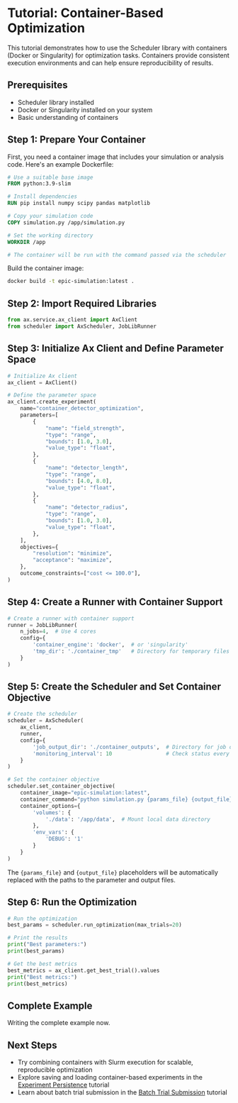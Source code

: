 # Tutorial: Container-Based Optimization

This tutorial demonstrates how to use the Scheduler library with containers (Docker or Singularity) for optimization tasks. Containers provide consistent execution environments and can help ensure reproducibility of results.

## Prerequisites

- Scheduler library installed
- Docker or Singularity installed on your system
- Basic understanding of containers

## Step 1: Prepare Your Container

First, you need a container image that includes your simulation or analysis code. Here's an example Dockerfile:

```dockerfile
# Use a suitable base image
FROM python:3.9-slim

# Install dependencies
RUN pip install numpy scipy pandas matplotlib

# Copy your simulation code
COPY simulation.py /app/simulation.py

# Set the working directory
WORKDIR /app

# The container will be run with the command passed via the scheduler
```

Build the container image:

```bash
docker build -t epic-simulation:latest .
```

## Step 2: Import Required Libraries

```python
from ax.service.ax_client import AxClient
from scheduler import AxScheduler, JobLibRunner
```

## Step 3: Initialize Ax Client and Define Parameter Space

```python
# Initialize Ax client
ax_client = AxClient()

# Define the parameter space
ax_client.create_experiment(
    name="container_detector_optimization",
    parameters=[
        {
            "name": "field_strength",
            "type": "range",
            "bounds": [1.0, 3.0],
            "value_type": "float",
        },
        {
            "name": "detector_length",
            "type": "range",
            "bounds": [4.0, 8.0],
            "value_type": "float",
        },
        {
            "name": "detector_radius",
            "type": "range",
            "bounds": [1.0, 3.0],
            "value_type": "float",
        },
    ],
    objectives={
        "resolution": "minimize",
        "acceptance": "maximize",
    },
    outcome_constraints=["cost <= 100.0"],
)
```

## Step 4: Create a Runner with Container Support

```python
# Create a runner with container support
runner = JobLibRunner(
    n_jobs=4,  # Use 4 cores
    config={
        'container_engine': 'docker',  # or 'singularity'
        'tmp_dir': './container_tmp'   # Directory for temporary files
    }
)
```

## Step 5: Create the Scheduler and Set Container Objective

```python
# Create the scheduler
scheduler = AxScheduler(
    ax_client, 
    runner,
    config={
        'job_output_dir': './container_outputs',  # Directory for job outputs
        'monitoring_interval': 10                 # Check status every 10 seconds
    }
)

# Set the container objective
scheduler.set_container_objective(
    container_image="epic-simulation:latest",
    container_command="python simulation.py {params_file} {output_file}",
    container_options={
        'volumes': {
            './data': '/app/data',  # Mount local data directory
        },
        'env_vars': {
            'DEBUG': '1'
        }
    }
)
```

The `{params_file}` and `{output_file}` placeholders will be automatically replaced with the paths to the parameter and output files.

## Step 6: Run the Optimization

```python
# Run the optimization
best_params = scheduler.run_optimization(max_trials=20)

# Print the results
print("Best parameters:")
print(best_params)

# Get the best metrics
best_metrics = ax_client.get_best_trial().values
print("Best metrics:")
print(best_metrics)
```

## Complete Example

Writing the complete example now.

## Next Steps

- Try combining containers with Slurm execution for scalable, reproducible optimization
- Explore saving and loading container-based experiments in the [Experiment Persistence](experiment_persistence.md) tutorial
- Learn about batch trial submission in the [Batch Trial Submission](batch_trial_submission.md) tutorial
